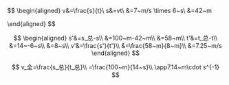 $$
\begin{aligned}
v&=\frac{s}{t}\\
s&=vt\\
&=7~m/s \times 6~s\\
&=42~m

\end{aligned}
$$

$$
\begin{aligned}
s'&=s_总-s\\
&=100~m-42~m\\
&=58~m\\
t'&=t_总-t\\
&=14~-6~s\\
&=8~s\\
v'&=\frac{s'}{t'}\\
&=\frac{58~m}{8~m}\\
&=7.25~m/s
\end{aligned}
$$

$$
v_全=\frac{s_总}{t_总}\\
=\frac{100~m}{14~s}\\
\app7.14~m\cdot s^{-1}
$$

